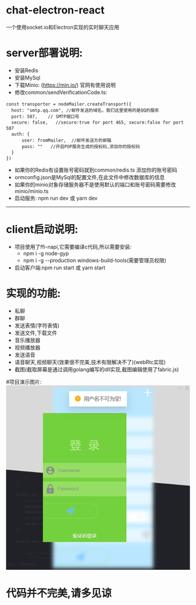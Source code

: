# chat-electron-react
一个使用socket.io和Electron实现的实时聊天应用


# server部署说明:
  * 安装Redis
  * 安装MySql
  * 下载Minio: (https://min.io/) 官网有使用说明
  * 修改common/sendVerificationCode.ts:
  ```
  const transporter = nodeMailer.createTransport({
    host: "smtp.qq.com", //邮件发送的域名，我们这里使用的是QQ的服务
    port: 587,    // SMTP端口号
    secure: false,   //secure:true for port 465, secure:false for port 587
    auth: {
        user: fromMailer,  //邮件发送方的邮箱
        pass: ""   //开启POP服务生成的授权码,添加你的授权码
    }
})
```
* 如果你的Redis有设置账号密码就到common/redis.ts 添加你的账号密码
* ormconfig.json是MySql的配置文件,在此文件中修改数据库的信息
* 如果你的minio对象存储服务器不是使用默认的端口和账号密码需要修改minio/minio.ts
* 启动服务: npm run dev 或 yarn dev

- - -
# client启动说明:
 * 项目使用了ffi-napi,它需要编译c代码,所以需要安装:
    * npm i -g node-gyp
    * npm i -g --production windows-build-tools(需要管理员权限) 
 * 启动客户端:npm run start 或 yarn start
  
# 实现的功能:
 * 私聊
 * 群聊
 * 发送表情(字符表情)
 * 发送文件,下载文件
 * 音乐播放器
 * 视频播放器
 * 发送语音
 * 语音聊天,视频聊天(效果很不完美,技术有限解决不了)(webRtc实现)
 * 截图(截取屏幕是通过调用golang编写的dll实现,截图编辑使用了fabric.js)  

#项目演示图片:
<img alt="演示截图" src="./demoPicture/登录.jpg"/>
  
 # 代码并不完美,请多见谅
